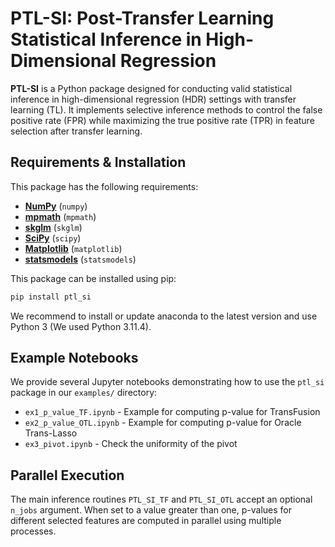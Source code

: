 # PTL-SI: Post-Transfer Learning Statistical Inference in High-Dimensional Regression
**PTL-SI** is a Python package designed for conducting valid statistical inference in high-dimensional regression (HDR) settings with transfer learning (TL). It implements selective inference methods to control the false positive rate (FPR) while maximizing the true positive rate (TPR) in feature selection after transfer learning.


## Requirements & Installation
This package has the following requirements:
- **[NumPy](https://numpy.org/doc/stable/)** (`numpy`)
- **[mpmath](https://mpmath.org/)** (`mpmath`)
- **[skglm](https://contrib.scikit-learn.org/skglm/)** (`skglm`)
- **[SciPy](https://docs.scipy.org/doc/)** (`scipy`)
- **[Matplotlib](https://matplotlib.org/)** (`matplotlib`)
- **[statsmodels](https://www.statsmodels.org/stable/index.html)** (`statsmodels`)


This package can be installed using pip:
```bash
pip install ptl_si
```

We recommend to install or update anaconda to the latest version and use Python 3 (We used Python 3.11.4).

## Example Notebooks
We provide several Jupyter notebooks demonstrating how to use the `ptl_si` package in our `examples/` directory:

  - `ex1_p_value_TF.ipynb` - Example for computing p-value for TransFusion
  - `ex2_p_value_OTL.ipynb` -  Example for computing p-value for Oracle Trans-Lasso
  - `ex3_pivot.ipynb` - Check the uniformity of the pivot

## Parallel Execution

The main inference routines `PTL_SI_TF` and `PTL_SI_OTL` accept an optional
`n_jobs` argument.  When set to a value greater than one, p-values for different
selected features are computed in parallel using multiple processes.
